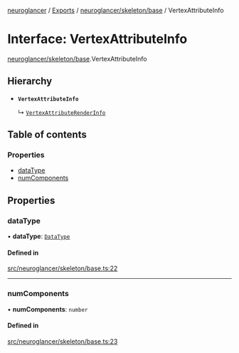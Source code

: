 [neuroglancer](../README.md) / [Exports](../modules.md) / [neuroglancer/skeleton/base](../modules/neuroglancer_skeleton_base.md) / VertexAttributeInfo

# Interface: VertexAttributeInfo

[neuroglancer/skeleton/base](../modules/neuroglancer_skeleton_base.md).VertexAttributeInfo

## Hierarchy

- **`VertexAttributeInfo`**

  ↳ [`VertexAttributeRenderInfo`](neuroglancer_skeleton_frontend._internal_.VertexAttributeRenderInfo.md)

## Table of contents

### Properties

- [dataType](neuroglancer_skeleton_base.VertexAttributeInfo.md#datatype)
- [numComponents](neuroglancer_skeleton_base.VertexAttributeInfo.md#numcomponents)

## Properties

### dataType

• **dataType**: [`DataType`](../enums/neuroglancer_util_data_type.DataType.md)

#### Defined in

[src/neuroglancer/skeleton/base.ts:22](https://github.com/ActiveBrainAtlas2/neuroglancer/blob/034b457d/src/neuroglancer/skeleton/base.ts#L22)

___

### numComponents

• **numComponents**: `number`

#### Defined in

[src/neuroglancer/skeleton/base.ts:23](https://github.com/ActiveBrainAtlas2/neuroglancer/blob/034b457d/src/neuroglancer/skeleton/base.ts#L23)
